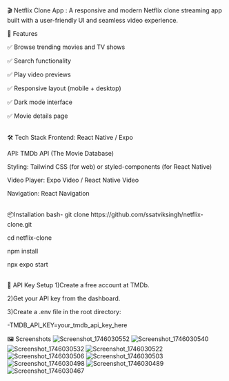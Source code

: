 🎬 Netflix Clone App : A responsive and modern Netflix clone streaming app built with a user-friendly UI and seamless video experience.
<br>

🚀 Features

✅ Browse trending movies and TV shows

✅ Search functionality

✅ Play video previews

✅ Responsive layout (mobile + desktop)

✅ Dark mode interface

✅ Movie details page

<br>
🛠️ Tech Stack
Frontend: React Native / Expo

API: TMDb API (The Movie Database)

Styling: Tailwind CSS (for web) or styled-components (for React Native)

Video Player: Expo Video / React Native Video

Navigation: React Navigation

<br>
📦Installation
bash-
git clone https://github.com/ssatviksingh/netflix-clone.git

cd netflix-clone

npm install

npx expo start

<br>
🔑 API Key Setup
1)Create a free account at TMDb.

2)Get your API key from the dashboard.

3)Create a .env file in the root directory:

-TMDB_API_KEY=your_tmdb_api_key_here
<br>

🖼️ Screenshots
![Screenshot_1746030552](https://github.com/user-attachments/assets/a7b43da6-d7b5-493b-ae4a-0d68afece543)
![Screenshot_1746030540](https://github.com/user-attachments/assets/0867d527-a451-46dc-8442-dbdc267db013)
![Screenshot_1746030532](https://github.com/user-attachments/assets/ca094caa-9b22-44b7-a049-6cc9f5f99eef)
![Screenshot_1746030522](https://github.com/user-attachments/assets/37e7da1b-63d8-4ef5-a1ca-4104bfb42079)
![Screenshot_1746030506](https://github.com/user-attachments/assets/569753eb-220e-405f-804e-725fcf29339e)
![Screenshot_1746030503](https://github.com/user-attachments/assets/f31a9ef0-2a8d-45f6-ab2a-c4a77de48a78)
![Screenshot_1746030498](https://github.com/user-attachments/assets/7b33aa70-2d14-4862-9b0e-2454e95ef490)
![Screenshot_1746030489](https://github.com/user-attachments/assets/0f19e8a1-af9b-469b-9f42-6095b902a54d)
![Screenshot_1746030467](https://github.com/user-attachments/assets/2defe489-32b1-4dcb-84d4-5b91aa7f7874)

<br>
